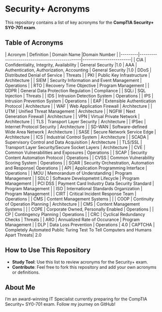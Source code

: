 # Security+ Acronyms

This repository contains a list of key acronyms for the **CompTIA Security+ SY0-701 exam**.

## Table of Acronyms

| Acronym | Definition                                     | Domain Name             |Domain Number |
|---------|------------------------------------------------|-------------------------|
| CIA     | Confidentiality, Integrity, Availability       | General Security        |1.0
| AAA     | Authentication, Authorization, Accounting      | General Security        |1.0
| DDoS    | Distributed Denial of Service                  | Threats                 |
| PKI     | Public Key Infrastructure                      | Architecture            |
| SIEM    | Security Information and Event Management      | Operations              |
| RTO     | Recovery Time Objective                        | Program Management      |
| GDPR    | General Data Protection Regulation             | Compliance              |
| SQLi    | SQL Injection                                  | Threats                 |
| IDS     | Intrusion Detection System                     | Operations              |
| IPS     | Intrusion Prevention System                    | Operations              |
| EAP     | Extensible Authentication Protocol             | Architecture            |
| WAF     | Web Application Firewall                       | Architecture            |
| UTM     | Unified Threat Management                      | Architecture            |
| NGFW    | Next Generation Firewall                       | Architecture            |
| VPN     | Virtual Private Network                        | Architecture            |
| TLS     | Transport Layer Security                       | Architecture            |
| IPSec   | Internet Protocol Security                     | Architecture            |
| SD-WAN  | Software-defined Wide Area Network             | Architecture            |
| SASE    | Secure Network Service Edge                    | Architecture            |
| ICS     | Industrial Control System                      | Architecture            |
| SCADA   | Supervisory Control and Data Acquisition       | Architecture            |
| TLS/SSL | Transport Layer Security/Secure Socket Layers  | Architecture            |
| CVE     | Common Vulnerabilities and Exposures           | Operations              |
| SCAP    | Security Content Automation Protocol           | Operations              |
| CVSS    | Common Vulnerability Scoring System            | Operations              |
| SOAR    | Security Orchestration, Automation and Response| Operations              |
| API     | Application Programming Interface              | Operations              |
| MOU     | Memorandum of Understanding                    | Program Management      |
| SDLC    | Software Developmetnt Lifecycle                | Program Management      |
| PCI DSS | Payment Card Industry Data Security Standard   | Program Management      |
| ISO     | International Standards Organization           | Program Management      |
| CIRT    | Critical Incident Response Team                | Operations              |
| CMS     | Content Management Systems                     |                         |
| COOP    | Continuity of Operation Planning               | Architecture            |
| CMS     | Content Management Systems                     |                         |
| COPE    | Corporate Owned, Personally Enabled            | Operations              |
| CP      | Contingency Planning                           | Operations              |
| CRC     | Cyclical Redundancy Checks                     | Threats                 |
| ARO     | Annualized Rate of Occurance                   | Program Management      |
| DLP     | Data Loss Prevention                           | Operations              | 4.0
| CAPTCHA | Completely Automated Public Turing Test To Tell Computers and Humans Apart  Threats| 2.0 










## How to Use This Repository
- **Study Tool**: Use this list to review acronyms for the Security+ exam.
- **Contribute**: Feel free to fork this repository and add your own acronyms or definitions.

## About Me
I’m an award-winning IT Specialist currently preparing for the CompTIA Security+ SY0-701 exam. Follow my journey on GitHub!

